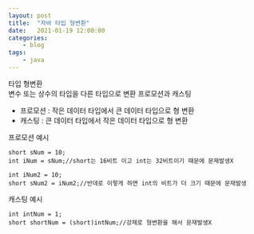 ```yaml
---
layout: post
title:	"자바 타입 형변환"
date:	2021-01-19 12:00:00
categories:
    - blog
tags:
    - java
---
```

타입 형변환   
변수 또는 상수의 타입을 다른 타입으로 변환
프로모션과 캐스팅    
- 프로모션 : 작은 데이터 타입에서 큰 데이터 타입으로 형 변환   
- 캐스팅 : 큰 데이터 타입에서 작은 데이터 타입으로 형 변환   
   
프로모션 예시
```
short sNum = 10;
int iNum = sNum;//short는 16비트 이고 int는 32비트이기 때문에 문재발생X

int iNum2 = 10;
short sNum2 = iNum2;//반데로 이렇게 하면 int의 비트가 더 크기 때문에 문재발생
```
캐스팅 예시   
```
int intNum = 1;
short shortNum = (short)intNum;//강제로 형변환을 해서 문재발생X
```


